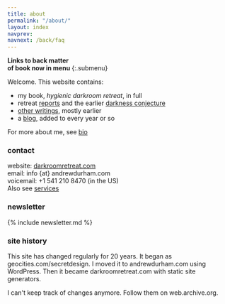 ```yaml
---
title: about
permalink: "/about/"
layout: index
navprev: 
navnext: /back/faq
---
```


**Links to back matter**  
**of book now in menu**
{:.submenu}

Welcome. This website contains:

- my book, <em>hygienic darkroom retreat</em>, in full
- retreat [reports](/reports) and the earlier [darkness conjecture](/darkness-conjecture)
- [other writings](/other-writings), mostly earlier
- a [blog](/blog), added to every year or so

For more about me, see [bio](/back/bio)

### contact

website: [darkroomretreat.com](/)  
email: info {at} andrewdurham.com  
voicemail: +1 541 210 8470 (in the US)  
Also see [services](/back/services/)

### newsletter

{% include newsletter.md %}

### site history

This site has changed regularly for 20 years. It began as geocities.com/secretdesign. I moved it to andrewdurham.com using WordPress. Then it became darkroomretreat.com with static site generators.

I can't keep track of changes anymore. Follow them on web.archive.org.
